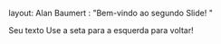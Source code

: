 layout: Alan Baumert
: "Bem-vindo ao segundo Slide! "

Seu texto
Use a seta para a esquerda para voltar!

